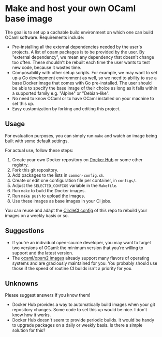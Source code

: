 # Make and host your own OCaml base image

The goal is to set up a cachable build environment on which one can
build OCaml software. Requirements include:

* Pre-installing all the external dependencies needed by the user's
  projects. A list of opam packages is to be provided
  by the user. By "external dependency", we mean any dependency that
  doesn't change too often. These shouldn't be rebuilt each time the
  user wants to test new code, because it wastes time.
* Composability with other setup scripts. For example, we may want to
  set up a Go development environment as well, so we need to ability
  to use a base Docker image that comes with Go pre-installed.
  The user should be able to specify the base image of their choice as
  long as it falls within a supported family e.g. "Alpine" or
  "Debian-like".
* No need to know OCaml or to have OCaml installed on your machine to
  set this up.
* Easy customization by forking and editing this project.

Usage
--

For evaluation purposes, you can simply run `make` and watch
an image being built with some default settings.

For actual use, follow these steps:

1. Create your own Docker repository on
   [Docker Hub](https://hub.docker.com/) or some other registry.
2. Fork this git repository.
3. Add packages to the lists in `common-config.sh`.
4. Create or edit one configuration file per container, in `configs/`.
5. Adjust the `SELECTED_CONFIGS` variable in the `Makefile`.
6. Run `make` to build the Docker images.
7. Run `make push` to upload the images.
8. Use these images as base images in your CI jobs.

You can reuse and adapt the [CircleCI config](.circleci/config) of
this repo to rebuild your images on a weekly basis or so.

Suggestions
--

* If you're an individual open-source developer, you may want to
  target two versions of OCaml: the minimum version that you're
  willing to support and the latest version.
* The [ocaml/opam2 images](https://hub.docker.com/r/ocaml/opam2/)
  already support many flavors of operating systems and are
  graciously maintained for you. You probably should use those if the
  speed of routine CI builds isn't a priority for you.

Unknowns
--

Please suggest answers if you know them!

* Docker Hub provides a way to automatically build images when your
  git repository changes. Some code to set this up would be nice. I
  don't know how it works.
* Docker Hub doesn't seem to provide periodic builds. It would be
  handy to upgrade packages on a daily or weekly basis.
  Is there a simple solution for this?
